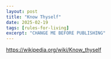 ```yaml
---
layout: post
title: "Know Thyself"
date: 2025-02-19
tags: [rules-for-living]
excerpt: "CHANGE ME BEFORE PUBLISHING"
---
```


https://wikipedia.org/wiki/Know_thyself
